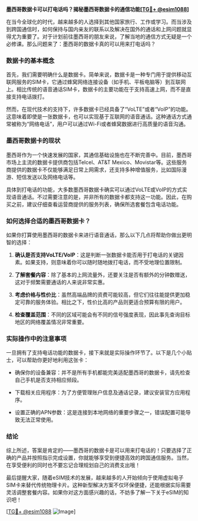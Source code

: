 **墨西哥数据卡可以打电话吗？揭秘墨西哥数据卡的通信功能[[TG💪+ @esim1088](https://t.me/s/esim1088)]**

在当今全球化的时代，越来越多的人选择到其他国家旅行、工作或学习。而当涉及到跨国通信时，如何保持与国内亲友的联系以及解决在国外的通话和上网问题就显得尤为重要了。对于计划前往墨西哥的朋友来说，了解当地的通信方式无疑是一个必修课。那么问题来了：墨西哥的数据卡真的可以用来打电话吗？

### 数据卡的基本概念

首先，我们需要明确什么是数据卡。简单来说，数据卡是一种专门用于提供移动互联网服务的SIM卡，它通过蜂窝网络连接设备（如手机、平板电脑等）到互联网上。相比传统的语音通话SIM卡，数据卡的主要功能在于支持高速上网，而不是直接支持电话拨打。

然而，在现代技术的支持下，许多数据卡已经具备了“VoLTE”或者“VoIP”的功能。这意味着即使是一张数据卡，也可以实现基于互联网的语音通话。这种通话方式通常被称为“网络电话”，用户可以通过Wi-Fi或者蜂窝数据进行高质量的语音沟通。

### 墨西哥数据卡的现状

墨西哥作为一个快速发展的国家，其通信基础设施也在不断完善中。目前，墨西哥市场上主流的数据卡提供商包括Telcel、AT&T Mexico、Movistar等。这些服务商提供的数据卡不仅能够满足日常上网需求，还支持多种增值服务，比如国际漫游、短信发送以及网络电话等。

具体到打电话的功能，大多数墨西哥数据卡确实可以通过VoLTE或VoIP的方式实现语音通话。不过需要注意的是，并非所有的数据卡都支持这一功能。因此，在购买之前，建议仔细查看运营商提供的服务列表，确保所选套餐包含电话功能。

### 如何选择合适的墨西哥数据卡？

如果你打算使用墨西哥的数据卡来进行语音通话，那么以下几点将帮助你做出更明智的选择：

1. **确认是否支持VoLTE/VoIP**：这是判断一张数据卡能否用于打电话的关键因素。如果支持，则意味着你可以随时随地拨打电话，而不受地理位置限制。
   
2. **了解套餐内容**：除了基本的上网流量外，还要关注是否有额外的分钟数赠送，这对于频繁需要通话的人来说非常实惠。

3. **考虑价格与性价比**：虽然高端品牌的资费可能较高，但它们往往能提供更加稳定可靠的服务体验。相比之下，性价比高的产品则更适合预算有限的用户。

4. **检查覆盖范围**：不同的区域可能会有不同的信号强度表现，因此事先查询目标地区的网络覆盖情况非常重要。

### 实际操作中的注意事项

一旦拥有了支持电话功能的数据卡，接下来就是实际操作环节了。以下是几个小贴士，可以帮助你更好地利用这张卡：

- 确保你的设备兼容：并不是所有手机都能完美适配墨西哥的数据卡，请先检查自己手机是否支持相应频段。
  
- 下载相关应用程序：为了方便管理账户信息及通话记录，建议安装官方应用程序。

- 设置正确的APN参数：这是连接到本地网络的重要步骤之一，错误配置可能导致无法正常使用。

### 结论

综上所述，答案是肯定的——墨西哥的数据卡是可以用来打电话的！只要选择了正确的产品并按照指示完成设置，你就能够享受到便捷高效的跨国通信服务。当然，在享受便利的同时也不要忘记合理规划自己的消费支出哦！

最后提醒大家，随着eSIM技术的发展，越来越多的人开始倾向于使用虚拟电子SIM卡来替代传统物理卡片。这种新型解决方案不仅环保便捷，还能根据实际需要灵活调整套餐内容。如果你对这方面感兴趣的话，不妨多了解一下关于eSIM的知识吧！

[[TG💪+ @esim1088](https://t.me/s/esim1088) ![Image](https://i.postimg.cc/4NQfJmqS/Snipaste-2025-05-13-00-14-12.png)]